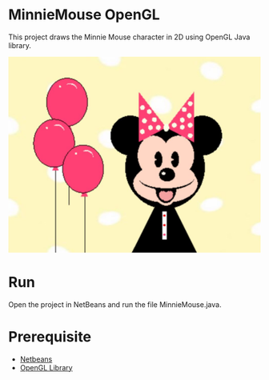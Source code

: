# MinnieMouse OpenGL
This project draws the Minnie Mouse character in 2D using OpenGL Java library.

![alt text](https://raw.githubusercontent.com/MonaAlhaqqas/MinnieMouse-OpenGL/master/Sample%20Output.png?token=AMD7O4AOJYFE6YTWVZU75O245XWJO "Logo Title Text 1")

# Run 
Open the project in NetBeans and run the file MinnieMouse.java.

# Prerequisite
* [Netbeans](https://www.oracle.com/technetwork/java/javase/downloads/jdk-netbeans-jsp-3413139-esa.html)
* [OpenGL Library](http://plugins.netbeans.org/plugin/3260/netbeans-opengl-pack)


